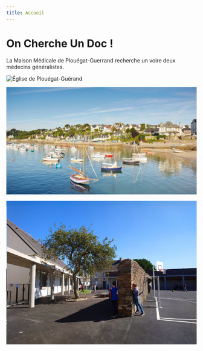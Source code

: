 ```yaml
---
title: Accueil
---
```

# On Cherche Un Doc !

La Maison Médicale de Plouégat-Guerrand recherche un voire deux médecins généralistes.


![Église de Plouégat-Guérand](images/Plouégat-Guérand_(29)_Église_01.jpg)

![Port de Locquirec](images/locquirec-port-bateaux.qjpg_-1920x1080.jpg)

![École primaire de Plouégat-Guérand](images/csm_ecole_primaire__2__b3bdda9ec2.jpg)